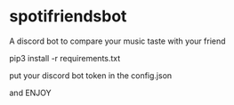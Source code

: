 # spotifriendsbot
A discord bot to compare your music taste with your friend

pip3 install -r requirements.txt

put your discord bot token in the config.json 

and ENJOY
